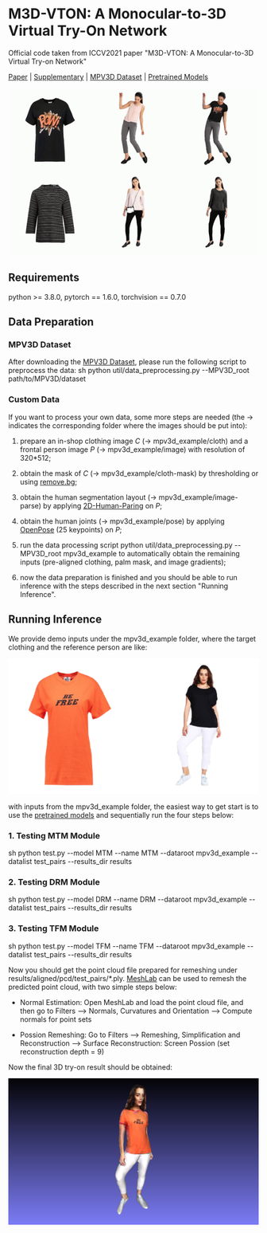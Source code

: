 # M3D-VTON: A Monocular-to-3D Virtual Try-On Network
Official code taken from ICCV2021 paper "M3D-VTON: A Monocular-to-3D Virtual Try-on Network"

[Paper](https://arxiv.org/abs/2108.05126) | [Supplementary](https://figshare.com/s/eaa35bf3a6b14f783bd5) | [MPV3D Dataset](https://drive.google.com/file/d/1qcynpXZ9eSlzTV-RDCr-Yip3GcuU314h/view?usp=sharing) | [Pretrained Models](https://figshare.com/s/fad809619d2f9ac666fc)

![Myntra-GenZ-Fashion-Integration](/M3D-VTON/assets/teaser.gif "Teaser GIF")
## Requirements
python >= 3.8.0, pytorch == 1.6.0, torchvision == 0.7.0


## Data Preparation

### MPV3D Dataset
After downloading the [MPV3D Dataset](https://drive.google.com/file/d/1qcynpXZ9eSlzTV-RDCr-Yip3GcuU314h/view?usp=sharing), please run the following script to preprocess the data:
sh
python util/data_preprocessing.py --MPV3D_root path/to/MPV3D/dataset


### Custom Data

If you want to process your own data, some more steps are needed (the &#8594; indicates the corresponding folder where the images should be put into):

1. prepare an in-shop clothing image *C* (&#8594; mpv3d_example/cloth) and a frontal person image *P* (&#8594; mpv3d_example/image) with resolution of 320*512;

2. obtain the mask of *C* (&#8594; mpv3d_example/cloth-mask) by thresholding or using [remove.bg](https://www.remove.bg/);

3. obtain the human segmentation layout (&#8594; mpv3d_example/image-parse) by applying [2D-Human-Paring](https://github.com/fyviezhao/2D-Human-Parsing) on *P*;

4. obtain the human joints (&#8594; mpv3d_example/pose) by applying [OpenPose](https://github.com/CMU-Perceptual-Computing-Lab/openpose) (25 keypoints) on *P*;

5. run the data processing script python util/data_preprocessing.py --MPV3D_root mpv3d_example to automatically obtain the remaining inputs (pre-aligned clothing, palm mask, and image gradients);

6. now the data preparation is finished and you should be able to run inference with the steps described in the next section "Running Inference". 

## Running Inference
We provide demo inputs under the mpv3d_example folder, where the target clothing and the reference person are like:

![Demo inputs](/M3D-VTON/assets/demo_inputs.png)

with inputs from the mpv3d_example folder, the easiest way to get start is to use the [pretrained models](https://figshare.com/s/fad809619d2f9ac666fc) and sequentially run the four steps below:

### 1. Testing MTM Module
sh
python test.py --model MTM --name MTM --dataroot mpv3d_example --datalist test_pairs --results_dir results


### 2. Testing DRM Module
sh
python test.py --model DRM --name DRM --dataroot mpv3d_example --datalist test_pairs --results_dir results
  

### 3. Testing TFM Module
sh
python test.py --model TFM --name TFM --dataroot mpv3d_example --datalist test_pairs --results_dir results


Now you should get the point cloud file prepared for remeshing under results/aligned/pcd/test_pairs/*.ply. [MeshLab](https://www.meshlab.net/) can be used to remesh the predicted point cloud, with two simple steps below:

- Normal Estimation: Open MeshLab and load the point cloud file, and then go to Filters --> Normals, Curvatures and Orientation --> Compute normals for point sets

- Possion Remeshing: Go to Filters --> Remeshing, Simplification and Reconstruction --> Surface Reconstruction: Screen Possion (set reconstruction depth = 9)

Now the final 3D try-on result should be obtained:

![Try-on Result](/M3D-VTON/assets/meshlab_snapshot.png "Try-on Result")

